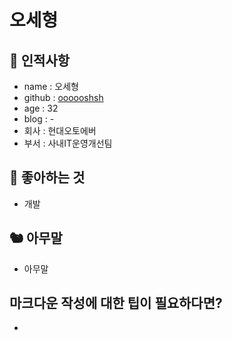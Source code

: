 # 오세형

## 🥸 인적사항

- name : 오세형   
- github : [oooooshsh](https://github.com/Ooooohsh)
- age : 32
- blog : -
- 회사 : 현대오토에버
- 부서 : 사내IT운영개선팀

## 🥕 좋아하는 것

- 개발

## 🐿 아무말

- 아무말

## 마크다운 작성에 대한 팁이 필요하다면?

-
